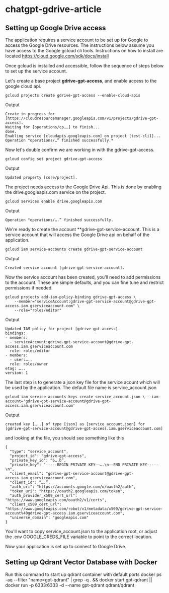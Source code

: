 # chatgpt-gdrive-article


## Setting up Google Drive access
The application requires a service account to be set up for Google to access the Google Drive resources. The instructions below assume you have access to the Google gcloud cli tools. Instructions on how to install are located https://cloud.google.com/sdk/docs/install

Once gcloud is installed and accessible, follow the sequence of steps below to set up the service account.



Let's create a base project **gdrive-gpt-access**, and enable access to the google cloud api. 

```console
gcloud projects create gdrive-gpt-access --enable-cloud-apis
```
Output

```console
Create in progress for [https://cloudresourcemanager.googleapis.com/v1/projects/gdrive-gpt-access].
Waiting for [operations/cp……] to finish...
done.                                                                                                            
Enabling service [cloudapis.googleapis.com] on project [test-cli1]...
Operation "operations/…” finished successfully.*
```


Now let's double confirm we are working in with the gdrive-gpt-access.

```console
gcloud config set project gdrive-gpt-access
```
Output
```console
Updated property [core/project].
```

The project needs access to the Google Drive Api. This is done by enabling the drive.googleapis.com service on the project.

```console
gcloud services enable drive.googleapis.com
```
Output

```console
Operation "operations/….” finished successfully.
```

We're ready to create the account **gdrive-gpt-service-account. This is a service account that will access the Google Drive api on behalf of the application.

```console
gcloud iam service-accounts create gdrive-gpt-service-account 
```
Output

```console
Created service account [gdrive-gpt-service-account].
```

Now the service account has been created, you'll need to add permissions to the account. These are simple defaults, and you can fine tune and restrict permissions if needed.

```console
gcloud projects add-iam-policy-binding gdrive-gpt-access \
    --member="serviceAccount:gdrive-gpt-service-account@gdrive-gpt-access.iam.gserviceaccount.com" \
    --role="roles/editor"
``` 

Output

```console
Updated IAM policy for project [gdrive-gpt-access].
bindings:
- members:
  - serviceAccount:gdrive-gpt-service-account@gdrive-gpt-access.iam.gserviceaccount.com
  role: roles/editor
- members:
  - user:…..
  role: roles/owner
etag: …..
version: 1
```

The last step is to generate a json key file for the service acount which will be used by the application. The default file name is service_account.json

```console
gcloud iam service-accounts keys create service_account.json \ --iam-account='gdrive-gpt-service-account@gdrive-gpt-access.iam.gserviceaccount.com'
```

Output

```console
created key […..] of type [json] as [service_account.json] for [gdrive-gpt-service-account@gdrive-gpt-access.iam.gserviceaccount.com]
```


and looking at the file,  you should see something like this

```cat service_account.json 
{
  "type": "service_account",
  "project_id": "gdrive-gpt-access",
  "private_key_id": “6….b”,
  "private_key": "-----BEGIN PRIVATE KEY——….\n——END PRIVATE KEY-----\n",
  "client_email": "gdrive-gpt-service-account@gdrive-gpt-access.iam.gserviceaccount.com",
  "client_id": “….”,
  "auth_uri": "https://accounts.google.com/o/oauth2/auth",
  "token_uri": "https://oauth2.googleapis.com/token",
  "auth_provider_x509_cert_url": "https://www.googleapis.com/oauth2/v1/certs",
  "client_x509_cert_url": "https://www.googleapis.com/robot/v1/metadata/x509/gdrive-gpt-service-account%40gdrive-gpt-access.iam.gserviceaccount.com",
  "universe_domain": "googleapis.com"
}
```

You'll want to copy service_account.json to the application root, or adjust the .env GOOGLE_CREDS_FILE variable to point to the correct location.

Now your application is set up to connect to Google Drive.

## Setting up Qdrant Vector Database with Docker
Run this command to start up qdrant container with default ports
docker ps -aq --filter \"name=gpt-qdrant\" | grep -q . && docker start gpt-qdrant || docker run -p 6333:6333 -d --name gpt-qdrant qdrant/qdrant